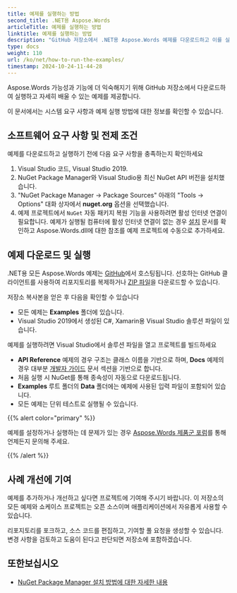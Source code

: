 ```yaml
---
title: 예제를 실행하는 방법
second_title: .NET용 Aspose.Words
articleTitle: 예제를 실행하는 방법
linktitle: 예제를 실행하는 방법
description: "GitHub 저장소에서 .NET용 Aspose.Words 예제를 다운로드하고 이를 실행하여 C#를 사용하는 Aspose.Words 가능성과 기능에 더 익숙해지는 방법을 알아보세요."
type: docs
weight: 110
url: /ko/net/how-to-run-the-examples/
timestamp: 2024-10-24-11-44-28
---
```


Aspose.Words 가능성과 기능에 더 익숙해지기 위해 GitHub 저장소에서 다운로드하여 실행하고 자세히 배울 수 있는 예제를 제공합니다.

이 문서에서는 시스템 요구 사항과 예제 실행 방법에 대한 정보를 확인할 수 있습니다.

## 소프트웨어 요구 사항 및 전제 조건

예제를 다운로드하고 실행하기 전에 다음 요구 사항을 충족하는지 확인하세요

1. Visual Studio 코드, Visual Studio 2019.
2. NuGet Package Manager와 Visual Studio용 최신 NuGet API 버전을 설치했습니다.
3. "NuGet Package Manager → Package Sources" 아래의 "Tools → Options" 대화 상자에서 **nuget.org** 옵션을 선택했습니다.
4. 예제 프로젝트에서 `NuGet` 자동 패키지 복원 기능을 사용하려면 활성 인터넷 연결이 필요합니다. 예제가 실행될 컴퓨터에 활성 인터넷 연결이 없는 경우 [설치](/words/ko/net/installation/) 문서를 확인하고 Aspose.Words.dll에 대한 참조를 예제 프로젝트에 수동으로 추가하세요.

## 예제 다운로드 및 실행

.NET용 모든 Aspose.Words 예제는 [GitHub](https://github.com/aspose-words/Aspose.Words-for-.NET)에서 호스팅됩니다. 선호하는 GitHub 클라이언트를 사용하여 리포지토리를 복제하거나 [ZIP 파일](https://github.com/aspose-words/Aspose.Words-for-.NET/archive/master.zip)을 다운로드할 수 있습니다.

저장소 복사본을 얻은 후 다음을 확인할 수 있습니다

- 모든 예제는 **Examples** 폴더에 있습니다.
- Visual Studio 2019에서 생성된 C#, Xamarin용 Visual Studio 솔루션 파일이 있습니다.

예제를 실행하려면 Visual Studio에서 솔루션 파일을 열고 프로젝트를 빌드하세요

- **API Reference** 예제의 경우 구조는 클래스 이름을 기반으로 하며, **Docs** 예제의 경우 대부분 [개발자 가이드](/words/ko/net/developer-guide/) 문서 섹션을 기반으로 합니다.
- 처음 실행 시 NuGet를 통해 종속성이 자동으로 다운로드됩니다.
- **Examples** 루트 폴더의 **Data** 폴더에는 예제에 사용된 입력 파일이 포함되어 있습니다.
- 모든 예제는 단위 테스트로 실행될 수 있습니다.

{{% alert color="primary" %}}

예제를 설정하거나 실행하는 데 문제가 있는 경우 [Aspose.Words 제품군 포럼](https://forum.aspose.com/c/words/8)를 통해 언제든지 문의해 주세요.

{{% /alert %}}

## 사례 개선에 기여

예제를 추가하거나 개선하고 싶다면 프로젝트에 기여해 주시기 바랍니다. 이 저장소의 모든 예제와 쇼케이스 프로젝트는 오픈 소스이며 애플리케이션에서 자유롭게 사용할 수 있습니다.

리포지토리를 포크하고, 소스 코드를 편집하고, 기여할 풀 요청을 생성할 수 있습니다. 변경 사항을 검토하고 도움이 된다고 판단되면 저장소에 포함하겠습니다.

## 또한보십시오

- [NuGet Package Manager 설치 방법에 대한 자세한 내용](https://docs.microsoft.com/nuget/guides/install-nuget)
